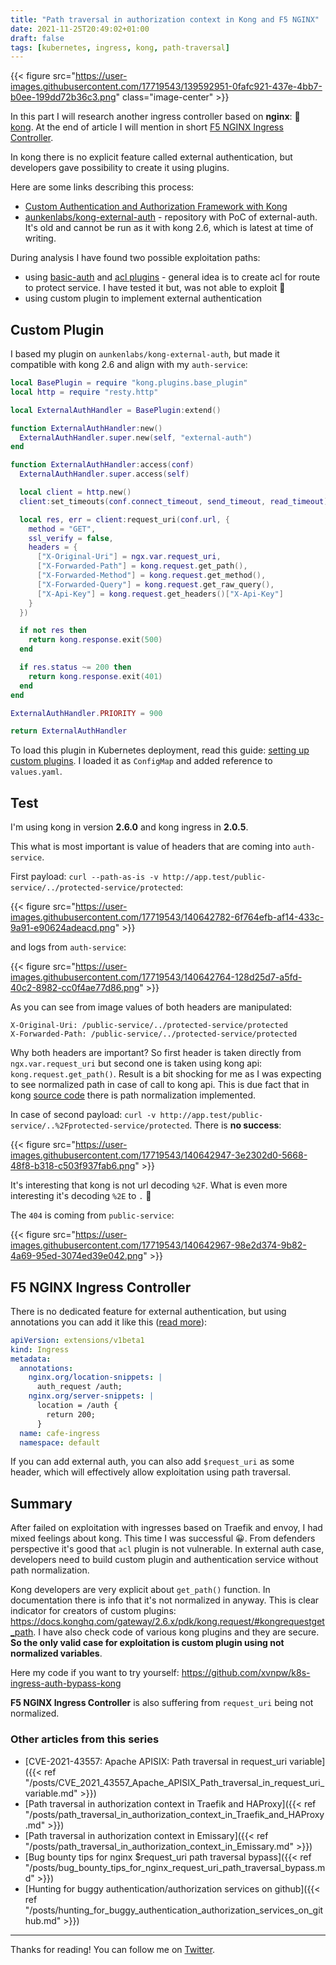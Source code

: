 ```yaml
---
title: "Path traversal in authorization context in Kong and F5 NGINX"
date: 2021-11-25T20:49:02+01:00
draft: false
tags: [kubernetes, ingress, kong, path-traversal]
---
```


{{< figure src="https://user-images.githubusercontent.com/17719543/139592951-0fafc921-437e-4bb7-b0ee-199dd72b36c3.png" class="image-center" >}}

In this part I will research another ingress controller based on **nginx**: 🦍 [kong](https://konghq.com/solutions/kubernetes-ingress/). At the end of article I will mention in short [F5 NGINX Ingress Controller](https://www.nginx.com/products/nginx-ingress-controller).

In kong there is no explicit feature called external authentication, but developers gave possibility to create it using plugins.

Here are some links describing this process:
* [Custom Authentication and Authorization Framework with Kong](https://konghq.com/blog/custom-authentication-and-authorization-framework-with-kong/)
* [aunkenlabs/kong-external-auth](https://github.com/aunkenlabs/kong-external-auth) - repository with PoC of external-auth. It's old and cannot be run as it with kong 2.6, which is latest at time of writing.

During analysis I have found two possible exploitation paths:
* using [basic-auth](https://docs.konghq.com/hub/kong-inc/basic-auth/) and [acl plugins](https://docs.konghq.com/hub/kong-inc/acl/) - general idea is to create acl for route to protect service. I have tested it but, was not able to exploit 🙁
* using custom plugin to implement external authentication

## Custom Plugin

I based my plugin on `aunkenlabs/kong-external-auth`, but made it compatible with kong 2.6 and align with my `auth-service`:

```lua
local BasePlugin = require "kong.plugins.base_plugin"
local http = require "resty.http"

local ExternalAuthHandler = BasePlugin:extend()

function ExternalAuthHandler:new()
  ExternalAuthHandler.super.new(self, "external-auth")
end

function ExternalAuthHandler:access(conf)
  ExternalAuthHandler.super.access(self)

  local client = http.new()
  client:set_timeouts(conf.connect_timeout, send_timeout, read_timeout)

  local res, err = client:request_uri(conf.url, {
    method = "GET",
    ssl_verify = false,
    headers = {
      ["X-Original-Uri"] = ngx.var.request_uri,
      ["X-Forwarded-Path"] = kong.request.get_path(),
      ["X-Forwarded-Method"] = kong.request.get_method(),
      ["X-Forwarded-Query"] = kong.request.get_raw_query(),
      ["X-Api-Key"] = kong.request.get_headers()["X-Api-Key"]
    }
  })

  if not res then
    return kong.response.exit(500)
  end

  if res.status ~= 200 then
    return kong.response.exit(401)
  end
end

ExternalAuthHandler.PRIORITY = 900

return ExternalAuthHandler
```

To load this plugin in Kubernetes deployment, read this guide: [setting up custom plugins](https://docs.konghq.com/kubernetes-ingress-controller/2.0.x/guides/setting-up-custom-plugins/). I loaded it as `ConfigMap` and added reference to `values.yaml`.

## Test

I'm using kong in version **2.6.0** and kong ingress in **2.0.5**.

This what is most important is value of headers that are coming into `auth-service`. 

First payload: `curl --path-as-is -v http://app.test/public-service/../protected-service/protected`:

{{< figure src="https://user-images.githubusercontent.com/17719543/140642782-6f764efb-af14-433c-9a91-e90624adeacd.png" >}}

and logs from `auth-service`:

{{< figure src="https://user-images.githubusercontent.com/17719543/140642764-128d25d7-a5fd-40c2-8982-cc0f4ae77d86.png" >}}

As you can see from image values of both headers are manipulated:
```
X-Original-Uri: /public-service/../protected-service/protected
X-Forwarded-Path: /public-service/../protected-service/protected
```

Why both headers are important? So first header is taken directly from `ngx.var.request_uri` but second one is taken using kong api: `kong.request.get_path()`. Result is a bit shocking for me as I was expecting to see normalized path in case of call to kong api. This is due fact that in kong [source code](https://github.com/Kong/kong/blob/f27c5868fc48bec1cc9e740bd1d1cf65793c473d/kong/tools/uri.lua#L60) there is path normalization implemented.

In case of second payload: `curl -v http://app.test/public-service/..%2Fprotected-service/protected`. There is **no success**:

{{< figure src="https://user-images.githubusercontent.com/17719543/140642947-3e2302d0-5668-48f8-b318-c503f937fab6.png" >}}

It's interesting that kong is not url decoding `%2F`. What is even more interesting it's decoding `%2E` to `.` 🤔

The `404` is coming from `public-service`:

{{< figure src="https://user-images.githubusercontent.com/17719543/140642967-98e2d374-9b82-4a69-95ed-3074ed39e042.png" >}}

## F5 NGINX Ingress Controller

There is no dedicated feature for external authentication, but using annotations you can add it like this ([read more](https://github.com/nginxinc/kubernetes-ingress/issues/873)):

```yaml
apiVersion: extensions/v1beta1
kind: Ingress
metadata:
  annotations:
    nginx.org/location-snippets: |
      auth_request /auth;
    nginx.org/server-snippets: |
      location = /auth {
        return 200;
      }
  name: cafe-ingress
  namespace: default
```

If you can add external auth, you can also add `$request_uri` as some header, which will effectively allow exploitation using path traversal.

## Summary

After failed on exploitation with ingresses based on Traefik and envoy, I had mixed feelings about kong. This time I was successful 😀. From defenders perspective it's good that `acl` plugin is not vulnerable. In external auth case, developers need to build custom plugin and authentication service without path normalization. 

Kong developers are very explicit about `get_path()` function. In documentation there is info that it's not normalized in anyway. This is clear indicator for creators of custom plugins: https://docs.konghq.com/gateway/2.6.x/pdk/kong.request/#kongrequestget_path. I have also check code of various kong plugins and they are secure. **So the only valid case for exploitation is custom plugin using not normalized variables**.

Here my code if you want to try yourself: https://github.com/xvnpw/k8s-ingress-auth-bypass-kong

**F5 NGINX Ingress Controller** is also suffering from `request_uri` being not normalized.

### Other articles from this series

* [CVE-2021-43557: Apache APISIX: Path traversal in request_uri variable]({{< ref "/posts/CVE_2021_43557_Apache_APISIX_Path_traversal_in_request_uri_variable.md" >}})
* [Path traversal in authorization context in Traefik and HAProxy]({{< ref "/posts/path_traversal_in_authorization_context_in_Traefik_and_HAProxy.md" >}})
* [Path traversal in authorization context in Emissary]({{< ref "/posts/path_traversal_in_authorization_context_in_Emissary.md" >}})
* [Bug bounty tips for nginx $request_uri path traversal bypass]({{< ref "/posts/bug_bounty_tips_for_nginx_request_uri_path_traversal_bypass.md" >}})
* [Hunting for buggy authentication/authorization services on github]({{< ref "/posts/hunting_for_buggy_authentication_authorization_services_on_github.md" >}})

---

Thanks for reading! You can follow me on [Twitter](https://twitter.com/xvnpw).